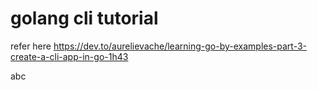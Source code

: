 # golang cli tutorial 
refer here https://dev.to/aurelievache/learning-go-by-examples-part-3-create-a-cli-app-in-go-1h43


abc
